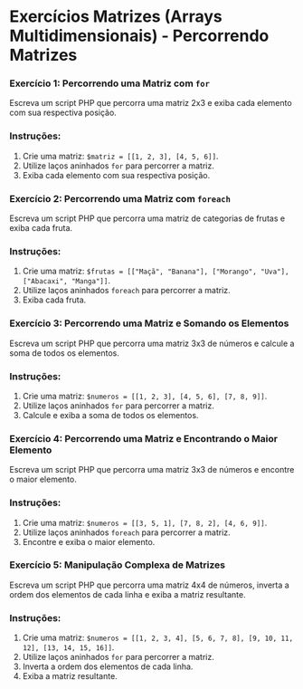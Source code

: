 
# Exercícios Matrizes (Arrays Multidimensionais) - Percorrendo Matrizes

### Exercício 1: Percorrendo uma Matriz com `for`

Escreva um script PHP que percorra uma matriz 2x3 e exiba cada elemento com sua respectiva posição.

### Instruções: 
1. Crie uma matriz: `$matriz = [[1, 2, 3], [4, 5, 6]]`.
2. Utilize laços aninhados `for` para percorrer a matriz.
3. Exiba cada elemento com sua respectiva posição.


### Exercício 2: Percorrendo uma Matriz com `foreach`

Escreva um script PHP que percorra uma matriz de categorias de frutas e exiba cada fruta.

### Instruções:
1. Crie uma matriz: `$frutas = [["Maçã", "Banana"], ["Morango", "Uva"], ["Abacaxi", "Manga"]]`.
2. Utilize laços aninhados `foreach` para percorrer a matriz.
3. Exiba cada fruta.


### Exercício 3: Percorrendo uma Matriz e Somando os Elementos

Escreva um script PHP que percorra uma matriz 3x3 de números e calcule a soma de todos os elementos.

### Instruções:
1. Crie uma matriz: `$numeros = [[1, 2, 3], [4, 5, 6], [7, 8, 9]]`.
2. Utilize laços aninhados `for` para percorrer a matriz.
3. Calcule e exiba a soma de todos os elementos.


### Exercício 4: Percorrendo uma Matriz e Encontrando o Maior Elemento

Escreva um script PHP que percorra uma matriz 3x3 de números e encontre o maior elemento.

### Instruções:
1. Crie uma matriz: `$numeros = [[3, 5, 1], [7, 8, 2], [4, 6, 9]]`.
2. Utilize laços aninhados `foreach` para percorrer a matriz.
3. Encontre e exiba o maior elemento.

### Exercício 5: Manipulação Complexa de Matrizes

Escreva um script PHP que percorra uma matriz 4x4 de números, inverta a ordem dos elementos de cada linha e exiba a matriz resultante.

### Instruções:
1. Crie uma matriz: `$numeros = [[1, 2, 3, 4], [5, 6, 7, 8], [9, 10, 11, 12], [13, 14, 15, 16]]`.
2. Utilize laços aninhados `for` para percorrer a matriz.
3. Inverta a ordem dos elementos de cada linha.
4. Exiba a matriz resultante.
